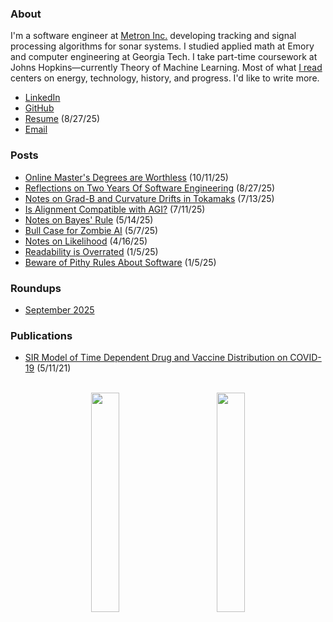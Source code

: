 <h3 id="about">About</h3>

I'm a software engineer at [Metron Inc.](https://metsci.com) developing tracking and signal processing algorithms for sonar systems. I studied applied math at Emory and computer engineering at Georgia Tech. I take part-time coursework at Johns Hopkins—currently Theory of Machine Learning. Most of what [I read](https://www.goodreads.com/user/show/184711854-laird-stewart) centers on energy, technology, history, and progress. I'd like to write more.

- [LinkedIn](https://linkedin.com/in/lairdstewart)
- [GitHub](https://github.com/lairdstewart)
- [Resume](resources/resume.pdf) (8/27/25)
- [Email](mailto:me@lairdstewart.com)

### Posts
- [Online Master's Degrees are Worthless](/posts/online-masters.html) (10/11/25)
- [Reflections on Two Years Of Software Engineering](/posts/2-years.html) (8/27/25)
- [Notes on Grad-B and Curvature Drifts in Tokamaks](/posts/tokamak-drift.html) (7/13/25)
- [Is Alignment Compatible with AGI?](/posts/alignment-question.html) (7/11/25)
- [Notes on Bayes' Rule](/posts/bayes-rule.html) (5/14/25)
- [Bull Case for Zombie AI](/posts/zombie-ai-bull-case.html) (5/7/25)
- [Notes on Likelihood](/posts/likelihood.html) (4/16/25)
- [Readability is Overrated](/posts/readability-is-overrated.html) (1/5/25)
- [Beware of Pithy Rules About Software](/posts/beware-pithy-rules.html) (1/5/25)

### Roundups
- [September 2025](/recaps/september-25.html)

### Publications
- [SIR Model of Time Dependent Drug and Vaccine Distribution on COVID-19](resources/covid-sir-model.pdf) (5/11/21)

<br />
<div style="text-align: center;">
<img src="resources/light-ovals.gif" width="30%" style="margin-right: 10%"/><img src="resources/dark-ovals.gif" width="30%"/>
</div>
